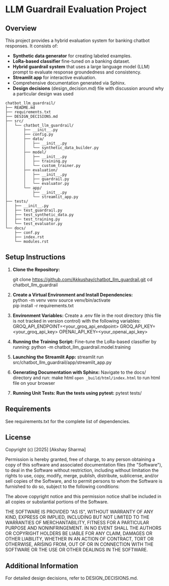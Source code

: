 # LLM Guardrail Evaluation Project

## Overview
This project provides a hybrid evaluation system for banking chatbot responses. It consists of:
- **Synthetic data generator** for creating labeled examples.
- **LoRa-based classifier** fine-tuned on a banking dataset.
- **Hybrid guardrail system** that uses a large language model (LLM) prompt to evaluate response groundedness and consistency.
- **Streamlit app** for interactive evaluation.
- Comprehensive documentation generated via Sphinx.
- **Design decisions** (design_decision.md) file  with discussion around why a particular design was used 

```plaintext
chatbot_llm_guardrail/
├── README.md
├── requirements.txt
├── DESIGN_DECISIONS.md
├── src/
│   └── chatbot_llm_guardrail/
│       ├── __init__.py
│       ├── config.py
│       ├── data/
│       │   ├── __init__.py
│       │   └── synthetic_data_builder.py
│       ├── model/
│       │   ├── __init__.py
│       │   ├── training.py
│       │   └── custom_trainer.py
│       ├── evaluation/
│       │   ├── __init__.py
│       │   ├── guardrail.py
│       │   └── evaluator.py
│       └── app/
│           ├── __init__.py
│           └── streamlit_app.py
├── tests/
│   ├── __init__.py
│   ├── test_guardrail.py
│   ├── test_synthetic_data.py
│   ├── test_training.py
│   └── test_evaluator.py
└── docs/
    ├── conf.py
    ├── index.rst
    └── modules.rst
```



## Setup Instructions

1. **Clone the Repository:**

	git clone https://github.com/Akkushay/chatbot_llm_guardrail.git
	cd chatbot_llm_guardrail

2. **Create a Virtual Environment and Install Dependencies:**	
	python -m venv venv
	source venv/bin/activate  
	pip install -r requirements.txt

3. **Environment Variables:** Create a .env file in the root directory (this file is not tracked in version control) with the following variables:
	GROQ_API_ENDPOINT=<your_groq_api_endpoint>
	GROQ_API_KEY=<your_groq_api_key>
	OPENAI_API_KEY=<your_openai_api_key>

4. **Running the Training Script:** Fine-tune the LoRa-based classifier by running:
	python -m chatbot_llm_guardrail.model.training


5. **Launching the Streamlit App:**
	streamlit run src/chatbot_llm_guardrail/app/streamlit_app.py


6. **Generating Documentation with Sphinx:** Navigate to the docs/ directory and run:
	make html 
	```open _build/html/index.html``` to run html file on your browser

7. **Running Unit Tests: Run the tests using pytest:**
	pytest tests/


## Requirements
See requirements.txt for the complete list of dependencies.

## License
Copyright (c) [2025] [Akshay Sharma]

Permission is hereby granted, free of charge, to any person obtaining a copy
of this software and associated documentation files (the "Software"), to deal
in the Software without restriction, including without limitation the rights
to use, copy, modify, merge, publish, distribute, sublicense, and/or sell
copies of the Software, and to permit persons to whom the Software is
furnished to do so, subject to the following conditions:

The above copyright notice and this permission notice shall be included in all
copies or substantial portions of the Software.

THE SOFTWARE IS PROVIDED "AS IS", WITHOUT WARRANTY OF ANY KIND, EXPRESS OR
IMPLIED, INCLUDING BUT NOT LIMITED TO THE WARRANTIES OF MERCHANTABILITY,
FITNESS FOR A PARTICULAR PURPOSE AND NONINFRINGEMENT. IN NO EVENT SHALL THE
AUTHORS OR COPYRIGHT HOLDERS BE LIABLE FOR ANY CLAIM, DAMAGES OR OTHER
LIABILITY, WHETHER IN AN ACTION OF CONTRACT, TORT OR OTHERWISE, ARISING FROM,
OUT OF OR IN CONNECTION WITH THE SOFTWARE OR THE USE OR OTHER DEALINGS IN THE
SOFTWARE.


## Additional Information
For detailed design decisions, refer to DESIGN_DECISIONS.md.
